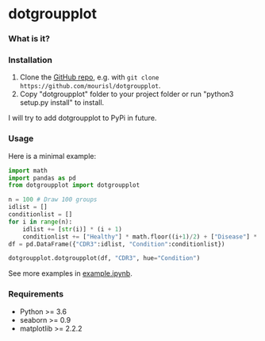 dotgroupplot
======

### What is it?


### Installation

1. Clone the [GitHub repo](https://github.com/mourisl/dotgroupplot), e.g. with `git clone https://github.com/mourisl/dotgroupplot`.
2. Copy "dotgroupplot" folder to your project folder or run "python3 setup.py install" to install.

I will try to add dotgroupplot to PyPi in future.

### Usage
Here is a minimal example:

```python
import math
import pandas as pd
from dotgroupplot import dotgroupplot

n = 100 # Draw 100 groups
idlist = []
conditionlist = []
for i in range(n):
    idlist += [str(i)] * (i + 1)
    conditionlist += ["Healthy"] * math.floor((i+1)/2) + ["Disease"] * math.ceil((i+1)/2)
df = pd.DataFrame({"CDR3":idlist, "Condition":conditionlist})    

dotgroupplot.dotgroupplot(df, "CDR3", hue="Condition")
```

See more examples in [example.ipynb](https://github.com/mourisl/dotgroupplot/blob/main/example.ipynb).

### Requirements
+ Python >= 3.6
+ seaborn >= 0.9
+ matplotlib >= 2.2.2
